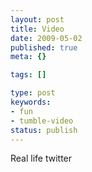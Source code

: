 ```yaml
---
layout: post
title: Video
date: 2009-05-02
published: true
meta: {}

tags: []

type: post
keywords:
- fun
- tumble-video
status: publish
---
```



Real life twitter

